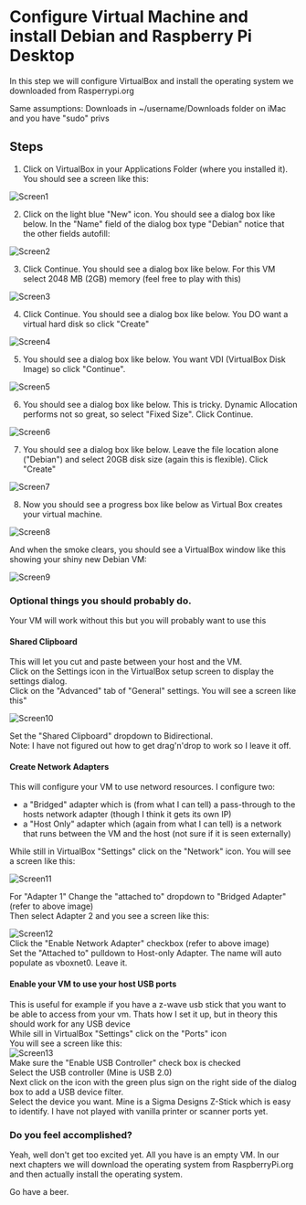 # Configure Virtual Machine and install Debian and Raspberry Pi Desktop

In this step we will configure VirtualBox and install the operating system we downloaded from Rasperrypi.org

Same assumptions:  Downloads in ~/username/Downloads folder on iMac and you have "sudo" privs
## Steps

1.  Click on VirtualBox in your Applications Folder (where you installed it).  You should see a screen like this:

![Screen1](https://user-images.githubusercontent.com/26580126/33408691-d8fb3ee8-d545-11e7-8652-a250ed17de8e.png)

2.  Click on the light blue "New" icon. You should see a dialog box like below.  In the "Name" field of the dialog box type "Debian" notice that the other fields autofill:

![Screen2](https://user-images.githubusercontent.com/26580126/33408794-45e7cb52-d546-11e7-844e-4324459d5e4f.png)

3. Click Continue.  You should see a dialog box like below.  For this VM select 2048 MB (2GB) memory (feel free to play with this)

![Screen3](https://user-images.githubusercontent.com/26580126/33408842-8d4669b8-d546-11e7-9096-976a9bb4524b.png)

4. Click Continue.  You should see a dialog box like below.  You DO want a virtual hard disk so click "Create"

![Screen4](https://user-images.githubusercontent.com/26580126/33408888-c7e8d1be-d546-11e7-9dc6-063301e277e8.png)

5. You should see a dialog box like below.  You want VDI (VirtualBox Disk Image) so click "Continue".

![Screen5](https://user-images.githubusercontent.com/26580126/33408923-f28eccf2-d546-11e7-99bc-0710ef7d1891.png)

6. You should see a dialog box like below.  This is tricky.  Dynamic Allocation performs not so great, so select "Fixed Size".  Click 
Continue.

![Screen6](https://user-images.githubusercontent.com/26580126/33408970-18bdabdc-d547-11e7-9238-daff6fabbe24.png)

7. You should see a dialog box like below.  Leave the file location alone ("Debian") and select 20GB disk size (again this is flexible).  Click "Create"

![Screen7](https://user-images.githubusercontent.com/26580126/33409018-51d6b378-d547-11e7-8205-3124820a304f.png)

8. Now you should see a progress box like below as Virtual Box creates your virtual machine.

![Screen8](https://user-images.githubusercontent.com/26580126/33409062-77528460-d547-11e7-88ed-ecfe5a54a94a.png)

And when the smoke clears, you should see a VirtualBox window like this showing your shiny new Debian VM:

![Screen9](https://user-images.githubusercontent.com/26580126/33409179-00bd6cce-d548-11e7-8f31-8fa99f4ef14a.png)

### Optional things you should probably do.  
Your VM will work without this but you will probably want to use this

#### Shared Clipboard
This will let you cut and paste between your host and the VM.  
Click on the Settings icon in the VirtualBox setup screen to display the settings dialog.  
Click on the "Advanced" tab of "General" settings.  You will see a screen like this"

![Screen10](https://user-images.githubusercontent.com/26580126/34023026-b5f14f9c-e110-11e7-9fd4-6c5252b0354b.png)

Set the "Shared Clipboard" dropdown to Bidirectional.  
Note:  I have not figured out how to get drag'n'drop to work so I leave it off.

#### Create Network Adapters  
This will configure your VM to use netword resources.  I configure two:  
* a "Bridged" adapter which is (from what I can tell) a pass-through to the hosts network adapter (though I think it gets its own IP)  
* a "Host Only" adapter which (again from what I can tell) is a network that runs between the VM and the host (not sure if it is seen externally)  

While still in VirtualBox "Settings"  click on the "Network" icon.  You will see a screen like this:

![Screen11](https://user-images.githubusercontent.com/26580126/34023046-c7f9ea6e-e110-11e7-9201-8ad2645511de.png)

For "Adapter 1" Change the "attached to" dropdown to "Bridged Adapter"  (refer to above image)  
Then select Adapter 2 and you see a screen like this:

![Screen12](https://user-images.githubusercontent.com/26580126/34023056-d57f1754-e110-11e7-903e-cd0c83342f20.png)  
Click the "Enable Network Adapter" checkbox  (refer to above image)  
Set the "Attached to" pulldown to Host-only Adapter.  The name will auto populate as vboxnet0.  Leave it.

#### Enable your VM to use your host USB ports  
This is useful for example if you have a z-wave usb stick that you want to be able to access from your vm.  Thats how I set it up, but in theory this should work for any USB device  
While sill in VirtualBox "Settings" click on the "Ports" icon  
You will see a screen like this:  
![Screen13](https://user-images.githubusercontent.com/26580126/34023081-edfb4fdc-e110-11e7-9147-edfef4800e16.png)  
Make sure the "Enable USB Controller" check box is checked  
Select the USB controller (Mine is USB 2.0)  
Next click on the icon with the green plus sign on the right side of the dialog box to add a USB device filter.  
Select the device you want.  Mine is a Sigma Designs Z-Stick which is easy to identify.  I have not played with vanilla printer or scanner ports yet.











### Do you feel accomplished?
Yeah, well don't get too excited yet.  All you have is an empty VM.  In our next chapters we will download the operating system from RaspberryPi.org and then actually install the operating system.

Go have a beer.

